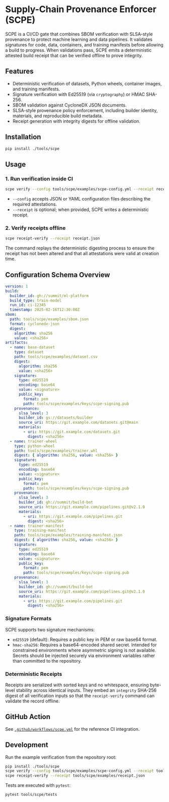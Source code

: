 # Supply-Chain Provenance Enforcer (SCPE)

SCPE is a CI/CD gate that combines SBOM verification with SLSA-style provenance
to protect machine learning and data pipelines. It validates signatures for
code, data, containers, and training manifests before allowing a build to
progress. When validations pass, SCPE emits a deterministic attested build
receipt that can be verified offline to prove integrity.

## Features

- Deterministic verification of datasets, Python wheels, container images, and
  training manifests.
- Signature verification with Ed25519 (via `cryptography`) or HMAC SHA-256.
- SBOM validation against CycloneDX JSON documents.
- SLSA-style provenance policy enforcement, including builder identity,
  materials, and reproducible build metadata.
- Receipt generation with integrity digests for offline validation.

## Installation

```bash
pip install ./tools/scpe
```

## Usage

### 1. Run verification inside CI

```bash
scpe verify --config tools/scpe/examples/scpe-config.yml --receipt receipt.json
```

- `--config` accepts JSON or YAML configuration files describing the required
  attestations.
- `--receipt` is optional; when provided, SCPE writes a deterministic receipt.

### 2. Verify receipts offline

```bash
scpe receipt-verify --receipt receipt.json
```

The command replays the deterministic digesting process to ensure the receipt
has not been altered and that all attestations were valid at creation time.

## Configuration Schema Overview

```yaml
version: 1
build:
  builder_id: gh://summit/ml-platform
  build_type: train-model
  run_id: ci-12345
  timestamp: 2025-02-16T12:30:00Z
sbom:
  path: tools/scpe/examples/sbom.json
  format: cyclonedx-json
  digest:
    algorithm: sha256
    value: <sha256>
artifacts:
  - name: base-dataset
    type: dataset
    path: tools/scpe/examples/dataset.csv
    digest:
      algorithm: sha256
      value: <sha256>
    signature:
      type: ed25519
      encoding: base64
      value: <signature>
      public_key:
        format: pem
        path: tools/scpe/examples/keys/scpe-signing.pub
    provenance:
      slsa_level: 3
      builder_id: gs://datasets/builder
      source_uri: https://git.example.com/datasets.git@main
      materials:
        - uri: https://git.example.com/datasets.git
          digest: <sha256>
  - name: trainer-wheel
    type: python-wheel
    path: tools/scpe/examples/trainer.whl
    digest: { algorithm: sha256, value: <sha256> }
    signature:
      type: ed25519
      encoding: base64
      value: <signature>
      public_key:
        format: pem
        path: tools/scpe/examples/keys/scpe-signing.pub
    provenance:
      slsa_level: 3
      builder_id: gh://summit/build-bot
      source_uri: https://git.example.com/pipelines.git@v2.1.0
      materials:
        - uri: https://git.example.com/pipelines.git
          digest: <sha256>
  - name: trainer-manifest
    type: training-manifest
    path: tools/scpe/examples/training-manifest.json
    digest: { algorithm: sha256, value: <sha256> }
    signature:
      type: ed25519
      encoding: base64
      value: <signature>
      public_key:
        format: pem
        path: tools/scpe/examples/keys/scpe-signing.pub
    provenance:
      slsa_level: 3
      builder_id: gh://summit/build-bot
      source_uri: https://git.example.com/pipelines.git@v2.1.0
      materials:
        - uri: https://git.example.com/pipelines.git
          digest: <sha256>
```

### Signature Formats

SCPE supports two signature mechanisms:

- `ed25519` (default): Requires a public key in PEM or raw base64 format.
- `hmac-sha256`: Requires a base64-encoded shared secret. Intended for
  constrained environments where asymmetric signing is not available. Secrets
  should be injected securely via environment variables rather than committed to
  the repository.

### Deterministic Receipts

Receipts are serialized with sorted keys and no whitespace, ensuring byte-level
stability across identical inputs. They embed an `integrity` SHA-256 digest of
all verification inputs so that the `receipt-verify` command can validate the
record offline.

## GitHub Action

See [`.github/workflows/scpe.yml`](../../.github/workflows/scpe.yml) for the
reference CI integration.

## Development

Run the example verification from the repository root:

```bash
pip install ./tools/scpe
scpe verify --config tools/scpe/examples/scpe-config.yml --receipt tools/scpe/examples/receipt.json
scpe receipt-verify --receipt tools/scpe/examples/receipt.json
```

Tests are executed with `pytest`:

```bash
pytest tools/scpe/tests
```

